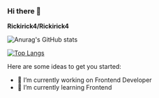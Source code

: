 ### Hi there 👋

**Rickirick4/Rickirick4** 

![Anurag's GitHub stats](https://github-readme-stats.vercel.app/api?username=Rickirick4&show_icons=true&theme=tokyonight)


[![Top Langs](https://github-readme-stats.vercel.app/api/top-langs/?username=Rickirick4&layout=Demo)](https://github.com/anuraghazra/github-readme-stats)




Here are some ideas to get you started:

- 🔭 I’m currently working on Frontend Developer
- 🌱 I’m currently learning Frontend
 <!--
- 👯 I’m looking to collaborate on ...
- 🤔 I’m looking for help with Frontend
- 💬 Ask me about ...
- 📫 How to reach me: ...
- 😄 Pronouns: ...
- ⚡ Fun fact: ...
-->
